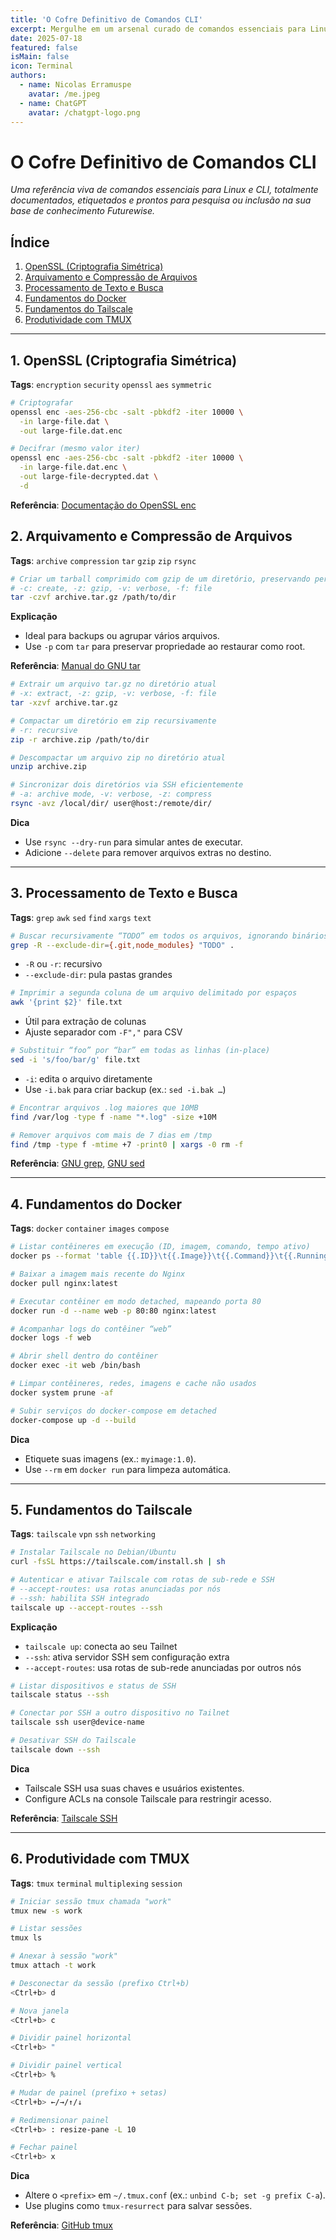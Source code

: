 ```yaml
---
title: 'O Cofre Definitivo de Comandos CLI'
excerpt: Mergulhe em um arsenal curado de comandos essenciais para Linux e MacOS, cada um documentado, etiquetado e pronto para potencializar seu fluxo de trabalho, desde criptografia com OpenSSL até produtividade com tmux.
date: 2025-07-18
featured: false
isMain: false
icon: Terminal
authors:
  - name: Nicolas Erramuspe
    avatar: /me.jpeg
  - name: ChatGPT
    avatar: /chatgpt-logo.png
---
```


# O Cofre Definitivo de Comandos CLI

_Uma referência viva de comandos essenciais para Linux e CLI, totalmente documentados, etiquetados e prontos para pesquisa ou inclusão na sua base de conhecimento Futurewise._

## Índice

1. [OpenSSL (Criptografia Simétrica)](#1-openssl-criptografia-simétrica)
2. [Arquivamento e Compressão de Arquivos](#2-arquivamento-e-compressão-de-arquivos)
3. [Processamento de Texto e Busca](#3-processamento-de-texto-e-busca)
4. [Fundamentos do Docker](#4-fundamentos-do-docker)
5. [Fundamentos do Tailscale](#5-fundamentos-do-tailscale)
6. [Produtividade com TMUX](#6-produtividade-com-tmux)

---

## 1. OpenSSL (Criptografia Simétrica)

**Tags**: `encryption` `security` `openssl` `aes` `symmetric`

```bash
# Criptografar
openssl enc -aes-256-cbc -salt -pbkdf2 -iter 10000 \
  -in large-file.dat \
  -out large-file.dat.enc

# Decifrar (mesmo valor iter)
openssl enc -aes-256-cbc -salt -pbkdf2 -iter 10000 \
  -in large-file.dat.enc \
  -out large-file-decrypted.dat \
  -d
```

**Referência**: [Documentação do OpenSSL enc](https://www.openssl.org/docs/man1.1.1/man1/openssl-enc.html)

## 2. Arquivamento e Compressão de Arquivos

**Tags**: `archive` `compression` `tar` `gzip` `zip` `rsync`

```bash
# Criar um tarball comprimido com gzip de um diretório, preservando permissões e links simbólicos
# -c: create, -z: gzip, -v: verbose, -f: file
tar -czvf archive.tar.gz /path/to/dir
```

**Explicação**

- Ideal para backups ou agrupar vários arquivos.
- Use `-p` com `tar` para preservar propriedade ao restaurar como root.

**Referência**: [Manual do GNU tar](https://www.gnu.org/software/tar/manual/)

```bash
# Extrair um arquivo tar.gz no diretório atual
# -x: extract, -z: gzip, -v: verbose, -f: file
tar -xzvf archive.tar.gz
```

```bash
# Compactar um diretório em zip recursivamente
# -r: recursive
zip -r archive.zip /path/to/dir
```

```bash
# Descompactar um arquivo zip no diretório atual
unzip archive.zip
```

```bash
# Sincronizar dois diretórios via SSH eficientemente
# -a: archive mode, -v: verbose, -z: compress
rsync -avz /local/dir/ user@host:/remote/dir/
```

**Dica**

- Use `rsync --dry-run` para simular antes de executar.
- Adicione `--delete` para remover arquivos extras no destino.

---

## 3. Processamento de Texto e Busca

**Tags**: `grep` `awk` `sed` `find` `xargs` `text`

```bash
# Buscar recursivamente “TODO” em todos os arquivos, ignorando binários
grep -R --exclude-dir={.git,node_modules} "TODO" .
```

- `-R` ou `-r`: recursivo
- `--exclude-dir`: pula pastas grandes

```bash
# Imprimir a segunda coluna de um arquivo delimitado por espaços
awk '{print $2}' file.txt
```

- Útil para extração de colunas
- Ajuste separador com `-F","` para CSV

```bash
# Substituir “foo” por “bar” em todas as linhas (in-place)
sed -i 's/foo/bar/g' file.txt
```

- `-i`: edita o arquivo diretamente
- Use `-i.bak` para criar backup (ex.: `sed -i.bak …`)

```bash
# Encontrar arquivos .log maiores que 10MB
find /var/log -type f -name "*.log" -size +10M
```

```bash
# Remover arquivos com mais de 7 dias em /tmp
find /tmp -type f -mtime +7 -print0 | xargs -0 rm -f
```

**Referência**: [GNU grep](https://www.gnu.org/software/grep/manual/), [GNU sed](https://www.gnu.org/software/sed/manual/)

---

## 4. Fundamentos do Docker

**Tags**: `docker` `container` `images` `compose`

```bash
# Listar contêineres em execução (ID, imagem, comando, tempo ativo)
docker ps --format 'table {{.ID}}\t{{.Image}}\t{{.Command}}\t{{.RunningFor}}'
```

```bash
# Baixar a imagem mais recente do Nginx
docker pull nginx:latest
```

```bash
# Executar contêiner em modo detached, mapeando porta 80
docker run -d --name web -p 80:80 nginx:latest
```

```bash
# Acompanhar logs do contêiner “web”
docker logs -f web
```

```bash
# Abrir shell dentro do contêiner
docker exec -it web /bin/bash
```

```bash
# Limpar contêineres, redes, imagens e cache não usados
docker system prune -af
```

```bash
# Subir serviços do docker-compose em detached
docker-compose up -d --build
```

**Dica**

- Etiquete suas imagens (ex.: `myimage:1.0`).
- Use `--rm` em `docker run` para limpeza automática.

---

## 5. Fundamentos do Tailscale

**Tags**: `tailscale` `vpn` `ssh` `networking`

```bash
# Instalar Tailscale no Debian/Ubuntu
curl -fsSL https://tailscale.com/install.sh | sh

# Autenticar e ativar Tailscale com rotas de sub-rede e SSH
# --accept-routes: usa rotas anunciadas por nós
# --ssh: habilita SSH integrado
tailscale up --accept-routes --ssh
```

**Explicação**

- `tailscale up`: conecta ao seu Tailnet
- `--ssh`: ativa servidor SSH sem configuração extra
- `--accept-routes`: usa rotas de sub-rede anunciadas por outros nós

```bash
# Listar dispositivos e status de SSH
tailscale status --ssh
```

```bash
# Conectar por SSH a outro dispositivo no Tailnet
tailscale ssh user@device-name
```

```bash
# Desativar SSH do Tailscale
tailscale down --ssh
```

**Dica**

- Tailscale SSH usa suas chaves e usuários existentes.
- Configure ACLs na console Tailscale para restringir acesso.

**Referência**: [Tailscale SSH](https://tailscale.com/kb/ssh)

---

## 6. Produtividade com TMUX

**Tags**: `tmux` `terminal` `multiplexing` `session`

```bash
# Iniciar sessão tmux chamada "work"
tmux new -s work
```

```bash
# Listar sessões
tmux ls
```

```bash
# Anexar à sessão "work"
tmux attach -t work
```

```bash
# Desconectar da sessão (prefixo Ctrl+b)
<Ctrl+b> d
```

```bash
# Nova janela
<Ctrl+b> c
```

```bash
# Dividir painel horizontal
<Ctrl+b> "
```

```bash
# Dividir painel vertical
<Ctrl+b> %
```

```bash
# Mudar de painel (prefixo + setas)
<Ctrl+b> ←/→/↑/↓
```

```bash
# Redimensionar painel
<Ctrl+b> : resize-pane -L 10
```

```bash
# Fechar painel
<Ctrl+b> x
```

**Dica**

- Altere o `<prefix>` em `~/.tmux.conf` (ex.: `unbind C-b; set -g prefix C-a`).
- Use plugins como `tmux-resurrect` para salvar sessões.

**Referência**: [GitHub tmux](https://github.com/tmux/tmux)
